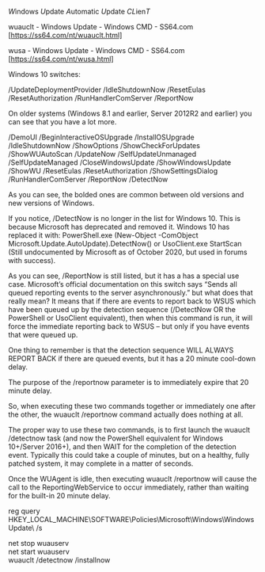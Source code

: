 *W*indows *U*pdate *A*utomatic *U*pdate *CL*ien*T*​

wuauclt - Windows Update - Windows CMD - SS64.com [https://ss64.com/nt/wuauclt.html]

wusa - Windows Update - Windows CMD - SS64.com [https://ss64.com/nt/wusa.html]



Windows 10 switches:

/UpdateDeploymentProvider
/IdleShutdownNow
/ResetEulas
/ResetAuthorization
/RunHandlerComServer
/ReportNow

On older systems (Windows 8.1 and earlier, Server 2012R2 and earlier) you can see that you have a lot more.

/DemoUI
/BeginInteractiveOSUpgrade
/InstallOSUpgrade
/IdleShutdownNow
/ShowOptions
/ShowCheckForUpdates
/ShowWUAutoScan
/UpdateNow
/SelfUpdateUnmanaged
/SelfUpdateManaged
/CloseWindowsUpdate
/ShowWindowsUpdate
/ShowWU
/ResetEulas
/ResetAuthorization
/ShowSettingsDialog
/RunHandlerComServer
/ReportNow
/DetectNow

As you can see, the bolded ones are common between old versions and new versions of Windows.

If you notice, /DetectNow is no longer in the list for Windows 10. This is because Microsoft has deprecated and removed it. Windows 10 has replaced it with: PowerShell.exe (New-Object -ComObject Microsoft.Update.AutoUpdate).DetectNow() or UsoClient.exe StartScan (Still undocumented by Microsoft as of October 2020, but used in forums with success).

As you can see, /ReportNow is still listed, but it has a has a special use case. Microsoft’s official documentation on this switch says “Sends all queued reporting events to the server asynchronously.” but what does that really mean? It means that if there are events to report back to WSUS which have been queued up by the detection sequence (/DetectNow OR the PowerShell or UsoClient equivalent), then when this command is run, it will force the immediate reporting back to WSUS – but only if you have events that were queued up.

One thing to remember is that the detection sequence WILL ALWAYS REPORT BACK if there are queued events, but it has a 20 minute cool-down delay.

The purpose of the /reportnow parameter is to immediately expire that 20 minute delay.

So, when executing  these two commands together or immediately one after the other, the wuauclt /reportnow command actually does nothing at all.

The proper way to use these two commands, is to first launch the wuauclt /detectnow task (and now the PowerShell equivalent for Windows 10+/Server 2016+), and then WAIT for the completion of the detection event. Typically this could take a couple of minutes, but on a healthy, fully patched system, it may complete in a matter of seconds.

Once the WUAgent is idle, then executing wuauclt /reportnow will cause the call to the ReportingWebService to occur immediately, rather than waiting for the built-in 20 minute delay.​





reg query HKEY_LOCAL_MACHINE\SOFTWARE\Policies\Microsoft\Windows\WindowsUpdate\ /s

net stop wuauserv<br>
net start wuauserv<br>
wuauclt /detectnow /installnow​<br>
